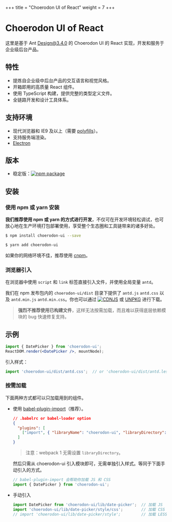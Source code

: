 +++
title = "Choerodon UI of React"
weight = 7
+++

# Choerodon UI of React
这里是基于 Ant Design@3.4.0 的 Choerodon UI 的 React 实现，开发和服务于企业级后台产品。

## 特性

- 提炼自企业级中后台产品的交互语言和视觉风格。
- 开箱即用的高质量 React 组件。
- 使用 TypeScript 构建，提供完整的类型定义文件。
- 全链路开发和设计工具体系。

## 支持环境

* 现代浏览器和 IE9 及以上（需要 [polyfills](./quick-start#兼容性)）。
* 支持服务端渲染。
* [Electron](http://electron.atom.io/)

## 版本

- 稳定版：[![npm package](https://img.shields.io/npm/v/choerodon-ui.svg?style=flat-square)](https://www.npmjs.org/package/choerodon-ui)

## 安装

### 使用 npm 或 yarn 安装

**我们推荐使用 npm 或 yarn 的方式进行开发**，不仅可在开发环境轻松调试，也可放心地在生产环境打包部署使用，享受整个生态圈和工具链带来的诸多好处。

```bash
$ npm install choerodon-ui --save
```

```bash
$ yarn add choerodon-ui
```

如果你的网络环境不佳，推荐使用 [cnpm](https://github.com/cnpm/cnpm)。

### 浏览器引入

在浏览器中使用 `script` 和 `link` 标签直接引入文件，并使用全局变量 `antd`。

我们在 npm 发布包内的 `choerodon-ui/dist` 目录下提供了 `antd.js` `antd.css` 以及 `antd.min.js` `antd.min.css`。你也可以通过 [![CDNJS](https://img.shields.io/cdnjs/v/antd.svg?style=flat-square)](https://cdnjs.com/libraries/antd)
 或 [UNPKG](https://unpkg.com/choerodon-ui/dist/) 进行下载。

> **强烈不推荐使用已构建文件**，这样无法按需加载，而且难以获得底层依赖模块的 bug 快速修复支持。

## 示例

```jsx
import { DatePicker } from 'choerodon-ui';
ReactDOM.render(<DatePicker />, mountNode);
```

引入样式：

```jsx
import 'choerodon-ui/dist/antd.css';  // or 'choerodon-ui/dist/antd.less'
```

### 按需加载

下面两种方式都可以只加载用到的组件。

- 使用 [babel-plugin-import](https://github.com/ant-design/babel-plugin-import)（推荐）。

   ```json
   // .babelrc or babel-loader option
   {
     "plugins": [
       ["import", { "libraryName": "choerodon-ui", "libraryDirectory": "es", "style": "css" }] // `style: true` 会加载 less 文件
     ]
   }
   ```

   > 注意：webpack 1 无需设置 `libraryDirectory`。

   然后只需从 choerodon-ui 引入模块即可，无需单独引入样式。等同于下面手动引入的方式。

   ```jsx
   // babel-plugin-import 会帮助你加载 JS 和 CSS
   import { DatePicker } from 'choerodon-ui';
   ```

- 手动引入

   ```jsx
   import DatePicker from 'choerodon-ui/lib/date-picker';  // 加载 JS
   import 'choerodon-ui/lib/date-picker/style/css';        // 加载 CSS
   // import 'choerodon-ui/lib/date-picker/style';         // 加载 LESS
   ```
